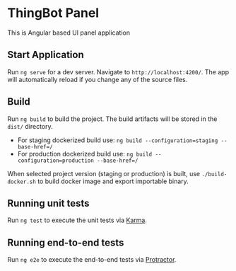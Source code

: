 # ThingBot Panel

This is Angular based UI panel application

## Start Application

Run `ng serve` for a dev server. Navigate to `http://localhost:4200/`. The app will automatically reload if you change any of the source files.

## Build

Run `ng build` to build the project. The build artifacts will be stored in the `dist/` directory. 

* For staging dockerized build use: `ng build --configuration=staging --base-href=/`
* For production dockerized build use: `ng build --configuration=production --base-href=/`

When selected project version (staging or production) is built, use `./build-docker.sh` to build docker image
and export importable binary.

## Running unit tests

Run `ng test` to execute the unit tests via [Karma](https://karma-runner.github.io).

## Running end-to-end tests

Run `ng e2e` to execute the end-to-end tests via [Protractor](http://www.protractortest.org/).
